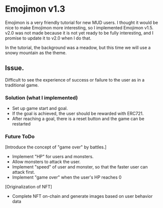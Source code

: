 # Emojimon v1.3

Emojimon is a very friendly tutorial for new MUD users. I thought it would be nice to make Emojimon more interesting, so I implemented Emojimon v1.5. v2.0 was not made because it is not yet ready to be fully interesting, and I promise to update it to v2.0 when I do that.

In the tutorial, the background was a meadow, but this time we will use a snowy mountain as the theme.


## Issue.
Difficult to see the experience of success or failure to the user as in a traditional game.


### Solution (what I implemented)
- Set up game start and goal.
- If the goal is achieved, the user should be rewarded with ERC721.
- After reaching a goal, there is a reset button and the game can be restarted


### Future ToDo

[Introduce the concept of "game over" by battles.]
- Implement "HP" for users and monsters.
- Allow monsters to attack the user.
- Implement "speed" of user and monster, so that the faster user can attack first.
- Implement "game over" when the user's HP reaches 0

[Originalization of NFT]
- Complete NFT on-chain and generate images based on user behavior data
